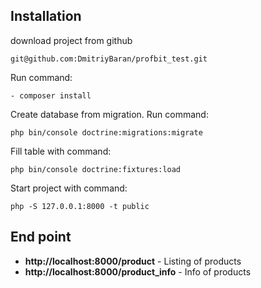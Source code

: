## Installation
download project from github
````
git@github.com:DmitriyBaran/profbit_test.git
````
Run command:
````
- composer install
````

Create database from migration. Run command:
````
php bin/console doctrine:migrations:migrate
````
Fill table with command:
````
php bin/console doctrine:fixtures:load
````

Start project with command:
````
php -S 127.0.0.1:8000 -t public
````


## End point
- **http://localhost:8000/product** - Listing of products
- **http://localhost:8000/product_info** - Info of products

